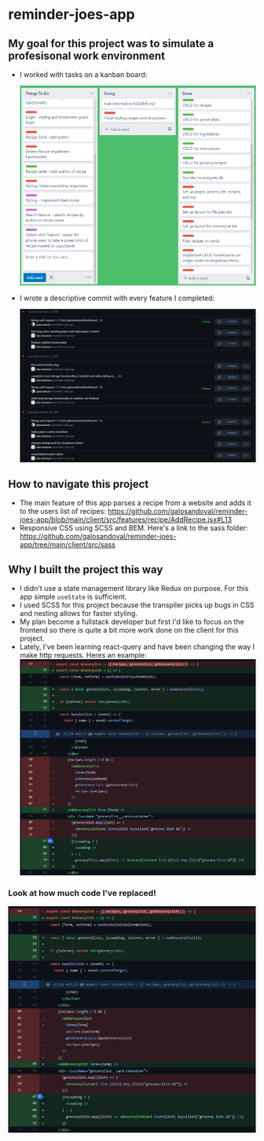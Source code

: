 # reminder-joes-app

## My goal for this project was to simulate a profesisonal work environment

- I worked with tasks on a kanban board:

  ![](readme-images/TJ%20Trello.png)

- I wrote a descriptive commit with every feature I completed:

  ![](readme-images/TJ%20Commit%20History.png)

## How to navigate this project

- The main feature of this app parses a recipe from a website and adds it to the users list of recipes: https://github.com/galosandoval/reminder-joes-app/blob/main/client/src/features/recipe/AddRecipe.jsx#L13
- Responsive CSS using SCSS and BEM. Here's a link to the sass folder: https://github.com/galosandoval/reminder-joes-app/tree/main/client/src/sass

## Why I built the project this way

- I didn't use a state management library like Redux on purpose. For this app simple `useState` is
  sufficient.
- I used SCSS for this project because the transpiler picks up bugs in CSS and nesting allows for faster styling.
- My plan become a fullstack developer but first I'd like to focus on the frontend so there is quite a bit more work done on the client for this project.
- Lately, I've been learning react-query and have been changing the way I make http requests. Heres an example: 
![](readme-images/react-query-example.png)

### Look at how much code I've replaced!

![](readme-images/react-query-example.png)
